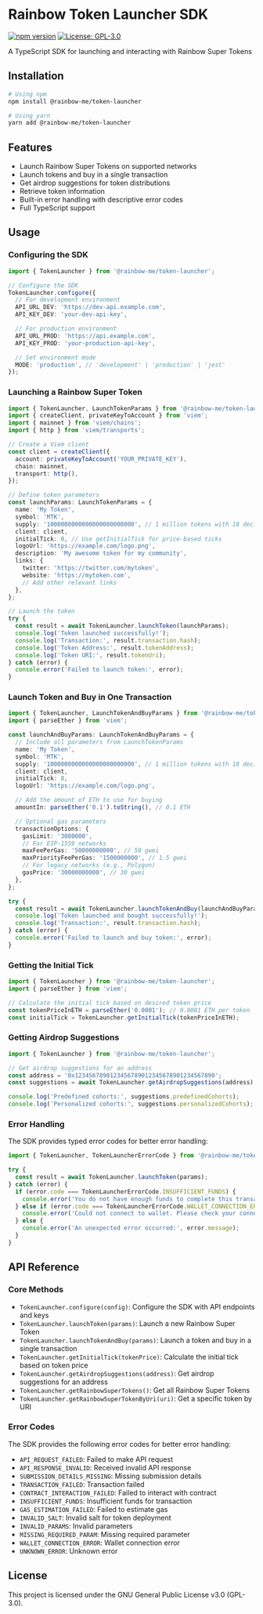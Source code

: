 # Rainbow Token Launcher SDK

[![npm version](https://img.shields.io/npm/v/@rainbow-me/token-launcher.svg)](https://www.npmjs.com/package/@rainbow-me/token-launcher)
[![License: GPL-3.0](https://img.shields.io/badge/License-GPL%203.0-blue.svg)](https://www.gnu.org/licenses/gpl-3.0)

A TypeScript SDK for launching and interacting with Rainbow Super Tokens

## Installation

```bash
# Using npm
npm install @rainbow-me/token-launcher

# Using yarn
yarn add @rainbow-me/token-launcher
```

## Features

- Launch Rainbow Super Tokens on supported networks
- Launch tokens and buy in a single transaction
- Get airdrop suggestions for token distributions
- Retrieve token information
- Built-in error handling with descriptive error codes
- Full TypeScript support

## Usage

### Configuring the SDK

```typescript
import { TokenLauncher } from '@rainbow-me/token-launcher';

// Configure the SDK
TokenLauncher.configure({
  // For development environment
  API_URL_DEV: 'https://dev-api.example.com',
  API_KEY_DEV: 'your-dev-api-key',

  // For production environment
  API_URL_PROD: 'https://api.example.com',
  API_KEY_PROD: 'your-production-api-key',

  // Set environment mode
  MODE: 'production', // 'development' | 'production' | 'jest'
});
```

### Launching a Rainbow Super Token

```typescript
import { TokenLauncher, LaunchTokenParams } from '@rainbow-me/token-launcher';
import { createClient, privateKeyToAccount } from 'viem';
import { mainnet } from 'viem/chains';
import { http } from 'viem/transports';

// Create a Viem client
const client = createClient({
  account: privateKeyToAccount('YOUR_PRIVATE_KEY'),
  chain: mainnet,
  transport: http(),
});

// Define token parameters
const launchParams: LaunchTokenParams = {
  name: 'My Token',
  symbol: 'MTK',
  supply: '1000000000000000000000000', // 1 million tokens with 18 decimals
  client: client,
  initialTick: 0, // Use getInitialTick for price-based ticks
  logoUrl: 'https://example.com/logo.png',
  description: 'My awesome token for my community',
  links: {
    twitter: 'https://twitter.com/mytoken',
    website: 'https://mytoken.com',
    // Add other relevant links
  },
};

// Launch the token
try {
  const result = await TokenLauncher.launchToken(launchParams);
  console.log('Token launched successfully!');
  console.log('Transaction:', result.transaction.hash);
  console.log('Token Address:', result.tokenAddress);
  console.log('Token URI:', result.tokenUri);
} catch (error) {
  console.error('Failed to launch token:', error);
}
```

### Launch Token and Buy in One Transaction

```typescript
import { TokenLauncher, LaunchTokenAndBuyParams } from '@rainbow-me/token-launcher';
import { parseEther } from 'viem';

const launchAndBuyParams: LaunchTokenAndBuyParams = {
  // Include all parameters from LaunchTokenParams
  name: 'My Token',
  symbol: 'MTK',
  supply: '1000000000000000000000000', // 1 million tokens with 18 decimals
  client: client,
  initialTick: 0,
  logoUrl: 'https://example.com/logo.png',

  // Add the amount of ETH to use for buying
  amountIn: parseEther('0.1').toString(), // 0.1 ETH

  // Optional gas parameters
  transactionOptions: {
    gasLimit: '3000000',
    // For EIP-1559 networks
    maxFeePerGas: '50000000000', // 50 gwei
    maxPriorityFeePerGas: '1500000000', // 1.5 gwei
    // For legacy networks (e.g., Polygon)
    gasPrice: '30000000000', // 30 gwei
  },
};

try {
  const result = await TokenLauncher.launchTokenAndBuy(launchAndBuyParams);
  console.log('Token launched and bought successfully!');
  console.log('Transaction:', result.transaction.hash);
} catch (error) {
  console.error('Failed to launch and buy token:', error);
}
```

### Getting the Initial Tick

```typescript
import { TokenLauncher } from '@rainbow-me/token-launcher';
import { parseEther } from 'viem';

// Calculate the initial tick based on desired token price
const tokenPriceInETH = parseEther('0.0001'); // 0.0001 ETH per token
const initialTick = TokenLauncher.getInitialTick(tokenPriceInETH);
```

### Getting Airdrop Suggestions

```typescript
import { TokenLauncher } from '@rainbow-me/token-launcher';

// Get airdrop suggestions for an address
const address = '0x1234567890123456789012345678901234567890';
const suggestions = await TokenLauncher.getAirdropSuggestions(address);

console.log('Predefined cohorts:', suggestions.predefinedCohorts);
console.log('Personalized cohorts:', suggestions.personalizedCohorts);
```

### Error Handling

The SDK provides typed error codes for better error handling:

```typescript
import { TokenLauncher, TokenLauncherErrorCode } from '@rainbow-me/token-launcher';

try {
  const result = await TokenLauncher.launchToken(params);
} catch (error) {
  if (error.code === TokenLauncherErrorCode.INSUFFICIENT_FUNDS) {
    console.error('You do not have enough funds to complete this transaction.');
  } else if (error.code === TokenLauncherErrorCode.WALLET_CONNECTION_ERROR) {
    console.error('Could not connect to wallet. Please check your connection.');
  } else {
    console.error('An unexpected error occurred:', error.message);
  }
}
```

## API Reference

### Core Methods

- `TokenLauncher.configure(config)`: Configure the SDK with API endpoints and keys
- `TokenLauncher.launchToken(params)`: Launch a new Rainbow Super Token
- `TokenLauncher.launchTokenAndBuy(params)`: Launch a token and buy in a single transaction
- `TokenLauncher.getInitialTick(tokenPrice)`: Calculate the initial tick based on token price
- `TokenLauncher.getAirdropSuggestions(address)`: Get airdrop suggestions for an address
- `TokenLauncher.getRainbowSuperTokens()`: Get all Rainbow Super Tokens
- `TokenLauncher.getRainbowSuperTokenByUri(uri)`: Get a specific token by URI

### Error Codes

The SDK provides the following error codes for better error handling:

- `API_REQUEST_FAILED`: Failed to make API request
- `API_RESPONSE_INVALID`: Received invalid API response
- `SUBMISSION_DETAILS_MISSING`: Missing submission details
- `TRANSACTION_FAILED`: Transaction failed
- `CONTRACT_INTERACTION_FAILED`: Failed to interact with contract
- `INSUFFICIENT_FUNDS`: Insufficient funds for transaction
- `GAS_ESTIMATION_FAILED`: Failed to estimate gas
- `INVALID_SALT`: Invalid salt for token deployment
- `INVALID_PARAMS`: Invalid parameters
- `MISSING_REQUIRED_PARAM`: Missing required parameter
- `WALLET_CONNECTION_ERROR`: Wallet connection error
- `UNKNOWN_ERROR`: Unknown error

## License

This project is licensed under the GNU General Public License v3.0 (GPL-3.0).
